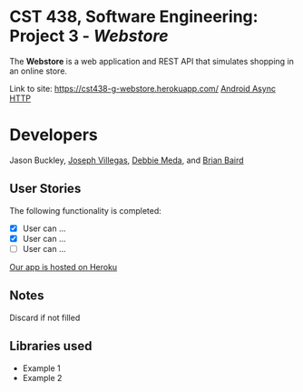 # CST 438, Software Engineering: Project 3 - *Webstore*

The **Webstore** is a web application and REST API that simulates
shopping in an online store.

Link to site: https://cst438-g-webstore.herokuapp.com/
[Android Async HTTP](https://github.com/codepath/CPAsyncHttpClient)
# Developers
Jason Buckley, 
[Joseph Villegas](https://github.com/Joseph-Villegas), 
[Debbie Meda](https://github.com/bitmonst3r), and 
[Brian Baird](https://github.com/BrianCSUMB)

## User Stories

The following functionality is completed:

- [x] User can ...
- [x] User can ...
- [ ] User can ...

<a class="link" 
   href="https://github.com/JasonBuckley/CST438_Project2" 
   target="_blank"
   aria-label="View source on GitHub">
   Our app is hosted on Heroku <i class="fa fa-github" aria-hidden="true"></i>
</a>

## Notes
Discard if not filled

## Libraries used

- Example 1
- Example 2

